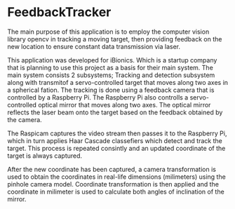 # FeedbackTracker

The main purpose of this application is to employ the computer vision library opencv in tracking a moving target, then providing feedback
on the new location to ensure constant data transmission via laser.


This application was developed for iBionics. Which is a startup company that is planning to use this project as a basis for their main
system. The main system consists 2 subsystems; Tracking and detection subsystem along with transmitof a servo-controlled target that moves along two axes in a spherical fation. The tracking is done using a feedback camera that is controlled by a Raspberry Pi. The Raspberry Pi
also controlls a servo-controlled optical mirror that moves along two axes. The optical mirror reflects the laser beam onto the target based on the feedback obtained by the camera. 


The Raspicam captures the video stream then passes it to the Raspberry Pi, which
in turn applies Haar Cascade classefiers which detect and track the target. This process is repeated consintly and an updated coordinate
of the target is always captured.

After the new coordinate has been captured, a camera transformation is used to obtain the coordinates in real-life dimensions
(milimeters) using the pinhole camera model. Coordinate transformation is then applied and the coordinate in milimeter is used to
calculate both  angles of inclination of the mirror. 
